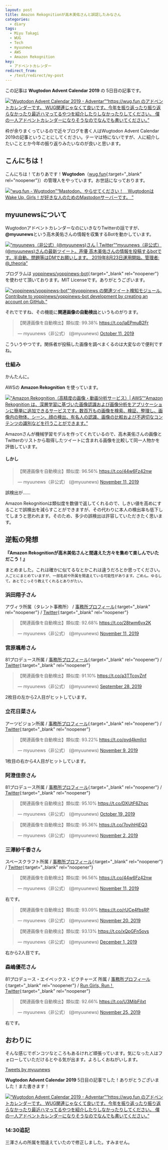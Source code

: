 ```yaml
---
layout: post
title: Amazon Rekognitionが高木美佑さんと誤認したみなさん
categories:
  - diary
tags:
  - Miyu Takagi
  - WUG
  - Tech
  - myuunews
  - AWS
  - Amazon Rekognition
key:
  - アドベントカレンダー
redirect_from:
  - /test/redirect/my-post
---
```


この記事は **Wugtodon Advent Calendar 2019** の 5日目の記事です。

<div class="embed-html-box"><p class="embed-html-box-inner"><a href="https://adventar.org/calendars/3956" target="_blank" rel="noopener nofollow"><span class="embed-html-box_image"><img src="https://woinc.jp/img/cache/thumbnail-1x1.svg" style="background-image: url(https://adventar.org/og_image.png);"></span><span class="embed-html-box_meta"><span class="embed-html-box_title"><q>Wugtodon Advent Calendar 2019 - Adventar</q></span><span class="embed-html-box_description"><q>https://wug.fun のアドベントカレンダーです。 WUG関連じゃなくて良いです。今年を振り返ったり振り返らなかったり最近ハマってるやつを紹介したりしなかったりしてください。 僕の一人アドベントカレンダーになりそうなのでなんでも書いてください。</q></span></span></a></p></div>

枠が余りまくっているので近々ブログを書く人はWugtodon Advent Calendar 2019の記事ということにしてください。テーマは特にないですが、人に紹介したいこととか今年の振り返りみたいなのが良いと思います。

## こんにちは！
こんにちは！ておりあです！**Wugtodon**（[wug.fun](https://wug.fun){:target="_blank" rel="noopener"}）の管理人をやっています。お世話になっております。

<div class="embed-html-box"><p class="embed-html-box-inner"><a href="https://wug.fun" target="_blank" rel="noopener nofollow"><span class="embed-html-box_image"><img src="https://woinc.jp/img/cache/thumbnail-120x63.svg" style="background-image: url(https://media.wug.fun/site_uploads/files/000/000/002/original/preview.png);"></span><span class="embed-html-box_meta"><span class="embed-html-box_title"><q>wug.fun - Wugtodon</q></span><span class="embed-html-box_description"><q>Mastodon、やらせてください！　WugtodonはWake Up, Girls！が好きな人のためのMastodonサーバーです。 </q></span></span></a></p></div>

## myuunewsについて
WugtodonアドベントカレンダーなのにいきなりTwitterの話ですが、**@myuunews**という高木美佑さんの情報を収集するBotを動かしています。

<div class="embed-html-box"><p class="embed-html-box-inner"><a href="https://twitter.com/myuunews" target="_blank" rel="noopener nofollow"><span class="embed-html-box_image"><img src="https://woinc.jp/img/cache/thumbnail-1x1.svg" style="background-image: url(https://pbs.twimg.com/profile_images/1178415009648406528/SOp8I1wY_400x400.jpg);"></span><span class="embed-html-box_meta"><span class="embed-html-box_title"><q>myuunews（非公式）(@myuunews)さん | Twitter</q></span><span class="embed-html-box_description"><q>myuunews（非公式） (@myuunews)さんの最新ツイート。声優 高木美佑さんの情報を投稿するbotです。半自動。問題等はDMでお願いします。 2019年8月23日運用開始。管理者: @_theoria</q></span></span></a></p></div>

プログラムは [yoppinews/yoppinews-bot](https://github.com/yoppinews/yoppinews-bot){:target="_blank" rel="noopener"} を使わせて頂いております。MIT Licenseです。ありがとうございます。

<div class="embed-html-box"><p class="embed-html-box-inner"><a href="https://github.com/yoppinews/yoppinews-bot" target="_blank" rel="noopener nofollow"><span class="embed-html-box_image"><img src="https://woinc.jp/img/cache/thumbnail-1x1.svg" style="background-image: url(https://avatars0.githubusercontent.com/u/50546502?s=400&amp;v=4);"></span><span class="embed-html-box_meta"><span class="embed-html-box_title"><q>yoppinews/yoppinews-bot</q></span><span class="embed-html-box_description"><q>@yoppinews の関連ツイート検知モジュール. Contribute to yoppinews/yoppinews-bot development by creating an account on GitHub.</q></span></span></a></p></div>

それでですね、その機能に**関連画像の自動検出**というものがります。

<blockquote class="twitter-tweet"><p lang="ja" dir="ltr">【関連画像を自動検出】類似度: 99.38% <a href="https://t.co/IaEPmuB2Fr">https://t.co/IaEPmuB2Fr</a></p>&mdash; myuunews（非公式） (@myuunews) <a href="https://twitter.com/myuunews/status/1182677341669150720?ref_src=twsrc%5Etfw">October 11, 2019</a></blockquote> <script async src="https://platform.twitter.com/widgets.js" charset="utf-8"></script>

こういうやつです。関係者が投稿した画像を調べまくるのは大変なので便利ですね。

### 仕組み
かんたんに。

AWSの **Amazon Rekognition** を使っています。

<div class="embed-html-box"><p class="embed-html-box-inner"><a href="https://aws.amazon.com/jp/rekognition/" target="_blank" rel="noopener nofollow"><span class="embed-html-box_image"><img src="https://woinc.jp/img/cache/thumbnail-1x1.svg" style="background-image: url(https://a0.awsstatic.com/libra-css/images/logos/aws_logo_smile_1200x630.png);"></span><span class="embed-html-box_meta"><span class="embed-html-box_title"><q>Amazon Rekognition（高精度の画像・動画分析サービス）| AWS</q></span><span class="embed-html-box_description"><q>Amazon Rekognition は、深層学習に基づいた画像認識および画像分析をアプリケーションに簡単に追加できるサービスです。数百万もの画像を検索、検証、整理し、画像内の物体、シーン、顔の検出、有名人の認識、画像の比較および不適切なコンテンツの識別などを行うことができます。</q></span></span></a></p></div>

Amazonさんが機械学習モデルを作ってくれているので、高木美佑さんの画像とTwitterのリストから取得したツイートに含まれる画像を比較して同一人物かを評価しています。

#### しかし
<blockquote class="twitter-tweet"><p lang="ja" dir="ltr">【関連画像を自動検出】類似度: 96.56% <a href="https://t.co/44w6Fz42nw">https://t.co/44w6Fz42nw</a></p>&mdash; myuunews（非公式） (@myuunews) <a href="https://twitter.com/myuunews/status/1193765404528775168?ref_src=twsrc%5Etfw">November 11, 2019</a></blockquote> <script async src="https://platform.twitter.com/widgets.js" charset="utf-8"></script>

誤検出が……

Amazon Rekognitionは類似度を数値で返してくれるので、しきい値を高めにすることで誤検出を減らすことができますが、その代わりに本人の検出率も低下してしまうと思われます。そのため、多少の誤検出は許容していただきたく思います。

## 逆転の発想
**『Amazon Rekognitionが高木美佑さんと間違えた方々を集めて楽しんでいただこう！』**

まとめました。これは確かに似てるなとかこれは違うだろとか思ってください。<small>人ごとにまとめていますが、一部名前や所属を間違えている可能性があります。ごめん。ゆるして。あとでこっそり教えてくれるとありがたい。</small>

### 浜田翔子さん
アヴィラ所属（タレント事務所） / [事務所プロフィール](https://www.avilla.jp/talent/hamada/hamadaP.html){:target="_blank" rel="noopener"} / [Twitter](https://twitter.com/shokohamada){:target="_blank" rel="noopener"}

<blockquote class="twitter-tweet"><p lang="ja" dir="ltr">【関連画像を自動検出】類似度: 92.68% <a href="https://t.co/28twm6vx2K">https://t.co/28twm6vx2K</a></p>&mdash; myuunews（非公式） (@myuunews) <a href="https://twitter.com/myuunews/status/1193875635892113409?ref_src=twsrc%5Etfw">November 11, 2019</a></blockquote> <script async src="https://platform.twitter.com/widgets.js" charset="utf-8"></script> 

### 宮原颯希さん
81プロデュース所属 / [事務所プロフィール](https://www.81produce.co.jp/dcms_plusdb/index.php/item?cell003=%E3%81%BE%E8%A1%8C&cell029=%E5%A5%B3%E6%80%A7&keyword=&cell028=&cell004=&name=%E5%AE%AE%E5%8E%9F%E3%80%80%E9%A2%AF%E5%B8%8C&id=312&label=1){:target="_blank" rel="noopener"} / [Twitter](https://twitter.com/miyamiya_satsu){:target="_blank" rel="noopener"}

<blockquote class="twitter-tweet"><p lang="ja" dir="ltr">【関連画像を自動検出】類似度: 91.10% <a href="https://t.co/a3TTcovZnf">https://t.co/a3TTcovZnf</a></p>&mdash; myuunews（非公式） (@myuunews) <a href="https://twitter.com/myuunews/status/1177959525976027138?ref_src=twsrc%5Etfw">September 28, 2019</a></blockquote> <script async src="https://platform.twitter.com/widgets.js" charset="utf-8"></script>

2枚目の左から2人目がヒットしています。

### 立花日菜さん
アーツビジョン所属 / [事務所プロフィール](https://www.artsvision.co.jp/talent/4704/){:target="_blank" rel="noopener"} / [Twitter](https://twitter.com/hinata__ba){:target="_blank" rel="noopener"}

<blockquote class="twitter-tweet"><p lang="ja" dir="ltr">【関連画像を自動検出】類似度: 93.22% <a href="https://t.co/pvd4kmlIct">https://t.co/pvd4kmlIct</a></p>&mdash; myuunews（非公式） (@myuunews) <a href="https://twitter.com/myuunews/status/1193039117749235713?ref_src=twsrc%5Etfw">November 9, 2019</a></blockquote> <script async src="https://platform.twitter.com/widgets.js" charset="utf-8"></script> 

1枚目の右から4人目がヒットしています。

### 阿澄佳奈さん
81プロデュース所属 / [事務所プロフィール](https://www.81produce.co.jp/dcms_plusdb/index.php/item?cell003=%E3%81%82%E8%A1%8C&label=1&cell004=&name=%E9%98%BF%E6%BE%84%E3%80%80%E4%BD%B3%E5%A5%88&id=153){:target="_blank" rel="noopener"} / [Twitter](https://twitter.com/0812asumikana){:target="_blank" rel="noopener"}

<blockquote class="twitter-tweet"><p lang="ja" dir="ltr">【関連画像を自動検出】類似度: 95.10% <a href="https://t.co/DXUtF6Zhzc">https://t.co/DXUtF6Zhzc</a></p>&mdash; myuunews（非公式） (@myuunews) <a href="https://twitter.com/myuunews/status/1185518566700912642?ref_src=twsrc%5Etfw">October 19, 2019</a></blockquote> <script async src="https://platform.twitter.com/widgets.js" charset="utf-8"></script>

<blockquote class="twitter-tweet"><p lang="ja" dir="ltr">【関連画像を自動検出】類似度: 95.36% <a href="https://t.co/7oyihHjEQ3">https://t.co/7oyihHjEQ3</a></p>&mdash; myuunews（非公式） (@myuunews) <a href="https://twitter.com/myuunews/status/1190505940350636032?ref_src=twsrc%5Etfw">November 2, 2019</a></blockquote> <script async src="https://platform.twitter.com/widgets.js" charset="utf-8"></script>

### 三澤紗千香さん
スペースクラフト所属 / [事務所プロフィール](http://spacecraft.co.jp/misawa_sachika/){:target="_blank" rel="noopener"} / [Twitter](https://twitter.com/misawa_official){:target="_blank" rel="noopener"}

<blockquote class="twitter-tweet"><p lang="ja" dir="ltr">【関連画像を自動検出】類似度: 96.56% <a href="https://t.co/44w6Fz42nw">https://t.co/44w6Fz42nw</a></p>&mdash; myuunews（非公式） (@myuunews) <a href="https://twitter.com/myuunews/status/1193765404528775168?ref_src=twsrc%5Etfw">November 11, 2019</a></blockquote> <script async src="https://platform.twitter.com/widgets.js" charset="utf-8"></script>

右です。

<blockquote class="twitter-tweet"><p lang="ja" dir="ltr">【関連画像を自動検出】類似度: 93.09% <a href="https://t.co/rUCe4fbsRP">https://t.co/rUCe4fbsRP</a></p>&mdash; myuunews（非公式） (@myuunews) <a href="https://twitter.com/myuunews/status/1197060365697404928?ref_src=twsrc%5Etfw">November 20, 2019</a></blockquote> <script async src="https://platform.twitter.com/widgets.js" charset="utf-8"></script>

<blockquote class="twitter-tweet"><p lang="ja" dir="ltr">【関連画像を自動検出】類似度: 93.13% <a href="https://t.co/xQpGFn5ovs">https://t.co/xQpGFn5ovs</a></p>&mdash; myuunews（非公式） (@myuunews) <a href="https://twitter.com/myuunews/status/1201118856481251328?ref_src=twsrc%5Etfw">December 1, 2019</a></blockquote> <script async src="https://platform.twitter.com/widgets.js" charset="utf-8"></script>

右から2人目です。

### 森嶋優花さん
81プロデュース・エイベックス・ピクチャーズ 所属 / [事務所プロフィール](https://www.81produce.co.jp/actor_search/index.php/item?cell003=%E3%81%BE%E8%A1%8C&cell029=%E5%A5%B3%E6%80%A7&keyword=&cell028=&page=2&cell004=&name=%E6%A3%AE%E5%B6%8B%E3%80%80%E5%84%AA%E8%8A%B1&id=320&label=1){:target="_blank" rel="noopener"} / [Run Girls, Run！ Twitter](https://twitter.com/rgr_official_){:target="_blank" rel="noopener"}

<blockquote class="twitter-tweet"><p lang="ja" dir="ltr">【関連画像を自動検出】類似度: 92.66% <a href="https://t.co/U3MibFiIxt">https://t.co/U3MibFiIxt</a></p>&mdash; myuunews（非公式） (@myuunews) <a href="https://twitter.com/myuunews/status/1198962889526333442?ref_src=twsrc%5Etfw">November 25, 2019</a></blockquote> <script async src="https://platform.twitter.com/widgets.js" charset="utf-8"></script>

右です。

## おわりに
そんな感じでポンコツなところもあるけれど頑張っています。気になった人はフォローしていただけるとやる気が出ます。よろしくおねがいします。

<a class="twitter-timeline" data-height="1000" href="https://twitter.com/myuunews?ref_src=twsrc%5Etfw">Tweets by myuunews</a> <script async src="https://platform.twitter.com/widgets.js" charset="utf-8"></script>

**Wugtodon Advent Calendar 2019** 5日目の記事でした！ありがとうございました！また書きます！

<div class="embed-html-box"><p class="embed-html-box-inner"><a href="https://adventar.org/calendars/3956" target="_blank" rel="noopener nofollow"><span class="embed-html-box_image"><img src="https://woinc.jp/img/cache/thumbnail-1x1.svg" style="background-image: url(https://adventar.org/og_image.png);"></span><span class="embed-html-box_meta"><span class="embed-html-box_title"><q>Wugtodon Advent Calendar 2019 - Adventar</q></span><span class="embed-html-box_description"><q>https://wug.fun のアドベントカレンダーです。 WUG関連じゃなくて良いです。今年を振り返ったり振り返らなかったり最近ハマってるやつを紹介したりしなかったりしてください。 僕の一人アドベントカレンダーになりそうなのでなんでも書いてください。</q></span></span></a></p></div>

### 14:30追記
三澤さんの所属を間違えていたので修正しました。すみません。
